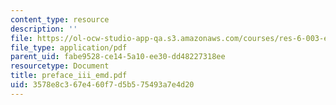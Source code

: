 ```yaml
---
content_type: resource
description: ''
file: https://ol-ocw-studio-app-qa.s3.amazonaws.com/courses/res-6-003-electromechanical-dynamics-spring-2009/3578e8c367e460f7d5b575493a7e4d20_preface_iii_emd.pdf
file_type: application/pdf
parent_uid: fabe9528-ce14-5a10-ee30-dd48227318ee
resourcetype: Document
title: preface_iii_emd.pdf
uid: 3578e8c3-67e4-60f7-d5b5-75493a7e4d20
---
```

